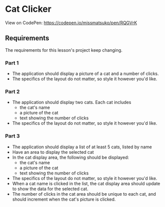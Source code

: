 # Cat Clicker
View on CodePen: https://codepen.io/missmatsuko/pen/RQGVrK

## Requirements
The requirements for this lesson's project keep changing.

### Part 1
- The application should display a picture of a cat and a number of clicks.
- The specifics of the layout do not matter, so style it however you'd like.

### Part 2
- The application should display two cats. Each cat includes
  - the cat's name
  - a picture of the cat
  - text showing the number of clicks
- The specifics of the layout do not matter, so style it however you'd like.

### Part 3
- The application should display a list of at least 5 cats, listed by name
- Have an area to display the selected cat
- In the cat display area, the following should be displayed:
  - the cat's name
  - a picture of the cat
  - text showing the number of clicks
- The specifics of the layout do not matter, so style it however you'd like.
- When a cat name is clicked in the list, the cat display area should update to show the data for the selected cat.
- The number of clicks in the cat area should be unique to each cat, and should increment when the cat's picture is clicked.
